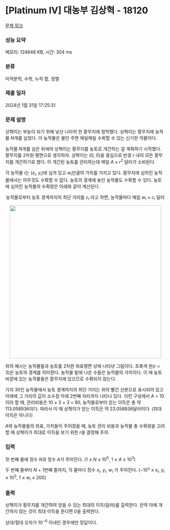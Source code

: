# [Platinum IV] 대농부 김상혁 - 18120 

[문제 링크](https://www.acmicpc.net/problem/18120) 

### 성능 요약

메모리: 124648 KB, 시간: 304 ms

### 분류

미적분학, 수학, 누적 합, 정렬

### 제출 일자

2024년 1월 31일 17:25:31

### 문제 설명

<p>상혁이는 부농이 되기 위해 낯선 나라의 한 황무지에 정착했다. 상혁이는 황무지에 농작물 <em>N</em>개를 심었다. 이 농작물은 물만 주면 매일매일 수확할 수 있는 신기한 작물이다.</p>

<p>농작물 <em>N</em>개를 심은 뒤에야 상혁이는 황무지를 농토로 개간하는 걸 계획하기 시작했다. 황무지를 2차원 평면으로 생각하자. 상혁이는 (0, 0)을 중심으로 반경 <em>r</em> 내의 모든 황무지를 개간하기로 했다. 이 개간된 농토를 관리하는데 매일 <em>A </em>× <em>r</em><sup>2</sup> 달러가 소비된다.</p>

<p>각 농작물 <em>i</em>는 (<em>x<sub>i</sub></em>, <em>y<sub>i</sub></em>)에 심겨 있고 <em>w<sub>i</sub></em>만큼의 가치를 가지고 있다. 황무지에 심어진 농작물에서는 아무것도 수확할 수 없다. 농토의 경계에 놓인 농작물도 수확할 수 있다. 농토에 심어진 농작물의 수확량은 아래와 같이 계산된다.</p>

<p style="text-align: center;">농작물로부터 농토 경계까지의 최단 거리를 <em>c<sub>i</sub></em> 라고 하면, 농작물마다 매일 <em>w<sub>i</sub></em> × <em>c<sub>i</sub></em> 달러</p>

<p style="text-align: center;"><img alt="" src="" style="height: 480px; width: 477px;"></p>

<p>위의 예시는 농작물들과 농토를 2차원 좌표평면 상에 나타낸 그림이다. 초록색 원(<em>r </em>= 3)은 농토의 경계를 의미한다. 농작물 밑에 나온 수들은 농작물의 가치이다. 이 때 농토 바깥에 있는 농작물들은 황무지에 있으므로 수확되지 않는다.</p>

<p>가치 30인 농작물에서 농토 경계까지의 최단 거리는 위의 빨간 선분으로 표시되어 있고 아래에 그 거리의 값이 소수점 아래 2번째 자리까지 나타나 있다. 이런 구성에서 <em>A </em>= 10 이라 할 때, 관리비용은 10 × 3 × 3 = 90, 농작물로부터 얻는 이득은 총 약 113.058936이다. 따라서 이 때 상혁이가 얻는 이득은 약 23.058936달러이다. (최대 이득은 아니다)</p>

<p><i>A</i>와 농작물들의 좌표, 가치들이 주어졌을 때, 농토 관리 비용과 농작물 총 수확량을 고려할 때 상혁이가 최대로 이득을 보기 위한 <em>r</em>을 결정해 주자.</p>

### 입력 

 <p>첫 번째 줄에 정수 <em>N</em>과 정수 <em>A</em>가 주어진다. (1 ≤ <em>N</em> ≤ 10<sup>5</sup>, 1 ≤ <em>A</em> ≤ 10<sup>3</sup>)</p>

<p>두 번째 줄부터 <em>N </em>+ 1번째 줄까지, 각 줄마다 정수 <em>x<sub>i</sub></em>, <em>y<sub>i</sub></em>, <em>w<sub>i</sub></em> 가 주어진다. (−10<sup><span style="font-size: 10.8333px;">3</span></sup> ≤ <em>x<sub>i</sub></em>, <em>y<sub>i</sub></em> ≤ 10<sup>3</sup>, 1 ≤ <em>w<sub>i</sub></em> ≤ 200)</p>

### 출력 

 <p>상혁이가 황무지를 개간하여 얻을 수 있는 최대의 이득(달러)를 출력한다. 만약 아예 개간하지 않는 것이 최대 이득을 준다면 0을 출력한다.</p>

<p>상대/절대 오차가 10<sup>−6</sup> 이내인 경우에만 정답이다.</p>

